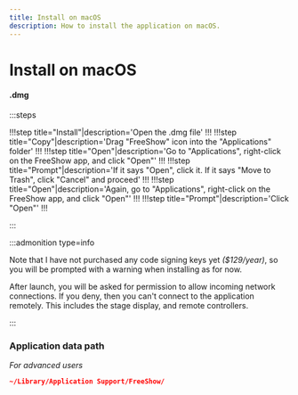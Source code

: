 ```yaml
---
title: Install on macOS
description: How to install the application on macOS.
---
```


# Install on macOS

<!-- -   **dmg:** Right-click on the .dmg file, click "Open". When promted click "Open" again. Then you should be good to go. -->

#### .dmg

:::steps

!!!step title="Install"|description='Open the .dmg file'
!!!
!!!step title="Copy"|description='Drag "FreeShow" icon into the "Applications" folder'
!!!
!!!step title="Open"|description='Go to "Applications", right-click on the FreeShow app, and click "Open"'
!!!
!!!step title="Prompt"|description='If it says "Open", click it. If it says "Move to Trash", click "Cancel" and proceed'
!!!
!!!step title="Open"|description='Again, go to "Applications", right-click on the FreeShow app, and click "Open"'
!!!
!!!step title="Prompt"|description='Click "Open"'
!!!

:::

:::admonition type=info

Note that I have not purchased any code signing keys yet _($129/year)_, so you will be prompted with a warning when installing as for now.

After launch, you will be asked for permission to allow incoming network connections. If you deny, then you can't connect to the application remotely. This includes the stage display, and remote controllers.

:::

### Application data path

_For advanced users_

```json
~/Library/Application Support/FreeShow/
```

